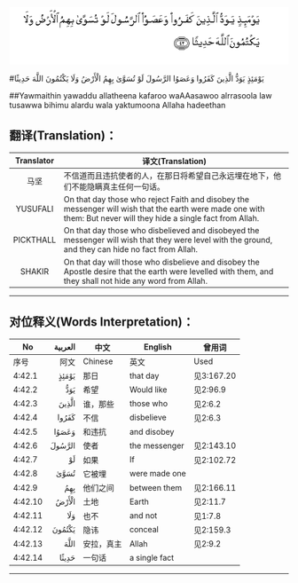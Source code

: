 ![004:042](images/004_042.gif)

#يَوْمَئِذٍ يَوَدُّ الَّذِينَ كَفَرُوا وَعَصَوُا الرَّسُولَ لَوْ تُسَوَّىٰ بِهِمُ الْأَرْضُ وَلَا يَكْتُمُونَ اللَّهَ حَدِيثًا 

##Yawmaithin yawaddu allatheena kafaroo waAAasawoo alrrasoola law tusawwa bihimu alardu wala yaktumoona Allaha hadeethan 

## 翻译(Translation)：

| Translator | 译文(Translation)                                            |
| :--------: | ------------------------------------------------------------ |
|    马坚    | 不信道而且违抗使者的人，在那日将希望自己永远埋在地下，他们不能隐瞒真主任何一句话。 |
|  YUSUFALI  | On that day those who reject Faith and disobey the messenger will wish that the earth were made one with them: But never will they hide a single fact from Allah. |
| PICKTHALL  | On that day those who disbelieved and disobeyed the messenger will wish that they were level with the ground, and they can hide no fact from Allah. |
|   SHAKIR   | On that day will those who disbelieve and disobey the Apostle desire that the earth were levelled with them, and they shall not hide any word from Allah. |

---

## 对位释义(Words Interpretation)：

| No   | العربية | 中文    | English | 曾用词 |
| ---- | ------: | ------- | ------- | ------ |
| 序号 |    阿文 | Chinese | 英文    | Used   |
| 4:42.1  | يَوْمَئِذٍ  | 那日       | that day      | 见3:167.20 |
| 4:42.2  | يَوَدُّ    | 希望       | Would like    | 见2:96.9   |
| 4:42.3  | الَّذِينَ  | 谁，那些   | those who     | 见2:6.2    |
| 4:42.4  | كَفَرُوا  | 不信       | disbelieve    | 见2:6.3    |
| 4:42.5  | وَعَصَوُا  | 和违抗     | and disobey   |            |
| 4:42.6  | الرَّسُولَ | 使者       | the messenger | 见2:143.10 |
| 4:42.7  | لَوْ     | 如果       | If            | 见2:102.72 |
| 4:42.8  | تُسَوَّىٰ   | 它被埋     | were made one |            |
| 4:42.9  | بِهِمُ    | 他们之间   | between them  | 见2:166.11 |
| 4:42.10 | الْأَرْضُ  | 土地       | Earth         | 见2:11.7   |
| 4:42.11 | وَلَا    | 也不       | and not       | 见1:7.8    |
| 4:42.12 | يَكْتُمُونَ | 隐讳       | conceal       | 见2:159.3  |
| 4:42.13 | اللَّهَ   | 安拉，真主 | Allah         | 见2:9.2 |
| 4:42.14 | حَدِيثًا  | 一句话     | a single fact |            |

---
